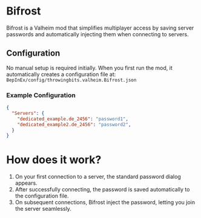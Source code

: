 ﻿# Bifrost

Bifrost is a Valheim mod that simplifies multiplayer access by saving server passwords and automatically injecting them when connecting to servers.

## Configuration

No manual setup is required initially. When you first run the mod, it automatically creates a configuration file at:
`BepInEx/config/throwingbits.valheim.Bifrost.json`

### Example Configuration
```json
{
  "Servers": {
    "dedicated_example.de_2456": "password1",
    "dedicated_example2.de_2456": "password2",
  }
}
```

# How does it work?

1. On your first connection to a server, the standard password dialog appears.
2. After successfully connecting, the password is saved automatically to the configuration file.
3. On subsequent connections, Bifrost inject the password, letting you join the server seamlessly.